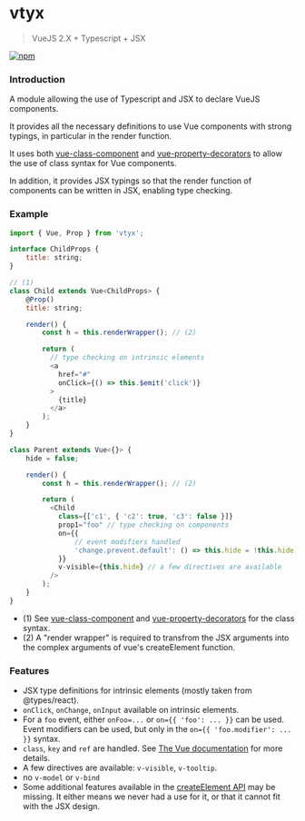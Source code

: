 # vtyx

> VueJS 2.X + Typescript + JSX

[![npm](https://img.shields.io/npm/v/vtyx.svg)](https://www.npmjs.com/package/vtyx)

### Introduction

A module allowing the use of Typescript and JSX to declare VueJS components.

It provides all the necessary definitions to use Vue components with strong
typings, in particular in the render function.

It uses both [vue-class-component](https://github.com/vuejs/vue-class-component)
and [vue-property-decorators](https://github.com/kaorun343/vue-property-decorator)
to allow the use of class syntax for Vue components.

In addition, it provides JSX typings so that the render function of components
can be written in JSX, enabling type checking.

### Example

```js
import { Vue, Prop } from 'vtyx';

interface ChildProps {
    title: string;
}

// (1)
class Child extends Vue<ChildProps> {
    @Prop()
    title: string;

    render() {
        const h = this.renderWrapper(); // (2)

        return (
          // type checking on intrinsic elements
          <a
            href="#"
            onClick={() => this.$emit('click')}
          >
            {title}
          </a>
        );
    }
}

class Parent extends Vue<{}> {
    hide = false;

    render() {
        const h = this.renderWrapper(); // (2)

        return (
          <Child
            class={['c1', { 'c2': true, 'c3': false }]}
            prop1="foo" // type checking on components
            on={{
                // event modifiers handled
                'change.prevent.default': () => this.hide = !this.hide,
            }}
            v-visible={this.hide} // a few directives are available
          />
        );
    }
}
```

* (1) See [vue-class-component](https://github.com/vuejs/vue-class-component)
      and [vue-property-decorators](https://github.com/kaorun343/vue-property-decorator)
      for the class syntax.
* (2) A "render wrapper" is required to transfrom the JSX arguments into the complex arguments
      of vue's createElement function.

### Features

* JSX type definitions for intrinsic elements (mostly taken from @types/react).
* `onClick`, `onChange`, `onInput` available on intrinsic elements.
* For a `foo` event, either `onFoo=...` or `on={{ 'foo': ... }}` can be used.
  Event modifiers can be used, but only in the `on={{ 'foo.modifier': ... }}`
  syntax.
* `class`, `key` and `ref` are handled. See
  [The Vue documentation](https://vuejs.org/v2/guide/render-function.html#The-Data-Object-In-Depth)
  for more details.
* A few directives are available: `v-visible`, `v-tooltip`.
* no `v-model` or `v-bind`
* Some additional features available in the
  [createElement API](https://vuejs.org/v2/guide/render-function.html#createElement-Arguments)
  may be missing. It either means we never had a use for it, or that it
  cannot fit with the JSX design.
